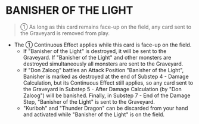 # BANISHER OF THE LIGHT

> ① As long as this card remains face-up on the field, any card sent to the Graveyard is removed from play.

*   The ① Continuous Effect applies while this card is face-up on the field.
    *   If "Banisher of the Light" is destroyed, it will be sent to the Graveyard. If "Banisher of the Light" and other monsters are destroyed simultaneously all monsters are sent to the Graveyard.
    *   If "Don Zaloog" battles an Attack Position "Banisher of the Light", Banisher is marked as destroyed at the end of Substep 4 - Damage Calculation, but its Continuous Effect still applies, so any card sent to the Graveyard in Substep 5 - After Damage Calculation (by "Don Zaloog") will be banished. Finally, in Substep 7 - End of the Damage Step, "Banisher of the Light" is sent to the Graveyard.
    *   "Kuriboh" and "Thunder Dragon" can be discarded from your hand and activated while "Banisher of the Light" is on the field.
